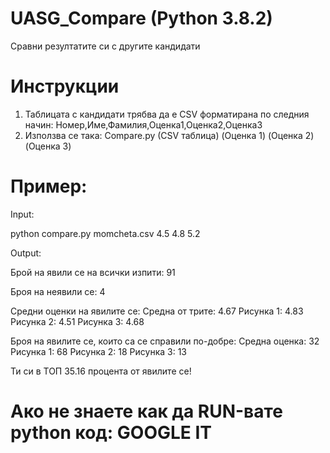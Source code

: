 # UASG_Compare (Python 3.8.2)
Сравни резултатите си с другите кандидати


# Инструкции

1. Таблицата с кандидати трябва да е CSV форматирана по следния начин:
Номер,Име,Фамилия,Оценка1,Оценка2,Оценка3
2. Използва се така: Compare.py (CSV таблица) (Оценка 1) (Оценка 2) (Оценка 3)

# Пример: 

Input:

python compare.py momcheta.csv 4.5 4.8 5.2

Output:

Брой на явили се на всички изпити: 91

Броя на неявили се: 4

Средни оценки на явилите се:
Средна от трите: 4.67
Рисунка 1: 4.83
Рисунка 2: 4.51
Рисунка 3: 4.68

Броя на явилите се, които са се справили по-добре:
Средна оценка: 32
Рисунка 1: 68
Рисунка 2: 18
Рисунка 3: 13

Ти си в ТОП 35.16 процента от явилите се!

# Ако не знаете как да RUN-вате python код: GOOGLE IT
